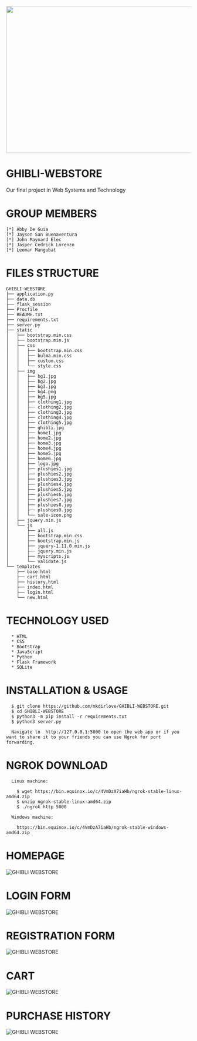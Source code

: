 <img src="https://raw.githubusercontent.com/mkdirlove/GHIBLI-WEBSTORE/main/logo.gif" height="400px" width="900px">

# GHIBLI-WEBSTORE

Our final project in Web Systems and Technology 

# GROUP MEMBERS
	
	[*] Abby De Guia
	[*] Jayson San Buenaventura
	[*] John Maynard Elec
	[*] Jasper Cedrick Lorenzo
	[*] Leomar Mangubat
      
# FILES STRUCTURE

	GHIBLI-WEBSTORE
	├── application.py
	├── data.db
	├── flask_session
	├── Procfile
	├── README.txt
	├── requirements.txt
	├── server.py
	├── static
	│   ├── bootstrap.min.css
	│   ├── bootstrap.min.js
	│   ├── css
	│   │   ├── bootstrap.min.css
	│   │   ├── bulma.min.css
	│   │   ├── custom.css
	│   │   └── style.css
	│   ├── img
	│   │   ├── bg1.jpg
	│   │   ├── bg2.jpg
	│   │   ├── bg3.jpg
	│   │   ├── bg4.png
	│   │   ├── bg5.jpg
	│   │   ├── clothing1.jpg
	│   │   ├── clothing2.jpg
	│   │   ├── clothing3.jpg
	│   │   ├── clothing4.jpg
	│   │   ├── clothing5.jpg
	│   │   ├── ghibli.jpg
	│   │   ├── home1.jpg
	│   │   ├── home2.jpg
	│   │   ├── home3.jpg
	│   │   ├── home4.jpg
	│   │   ├── home5.jpg
	│   │   ├── home6.jpg
	│   │   ├── logo.jpg
	│   │   ├── plushies1.jpg
	│   │   ├── plushies2.jpg
	│   │   ├── plushies3.jpg
	│   │   ├── plushies4.jpg
	│   │   ├── plushies5.jpg
	│   │   ├── plushies6.jpg
	│   │   ├── plushies7.jpg
	│   │   ├── plushies8.jpg
	│   │   ├── plushies9.jpg
	│   │   └── sale-icon.png
	│   ├── jquery.min.js
	│   └── js
	│       ├── all.js
	│       ├── bootstrap.min.css
	│       ├── bootstrap.min.js
	│       ├── jquery-1.11.0.min.js
	│       ├── jquery.min.js
	│       ├── myscripts.js
	│       └── validate.js
	└── templates
	    ├── base.html
	    ├── cart.html
	    ├── history.html
	    ├── index.html
	    ├── login.html
	    └── new.html


# TECHNOLOGY USED

      * HTML
      * CSS
      * Bootstrap
      * JavaScript
      * Python
      * Flask Framework
      * SQLite

# INSTALLATION & USAGE

      $ git clone https://github.com/mkdirlove/GHIBLI-WEBSTORE.git
      $ cd GHIBLI-WEBSTORE
      $ python3 -m pip install -r requirements.txt
      $ python3 server.py
      
      Navigate to  http://127.0.0.1:5000 to open the web app or if you want to share it to your friends you can use Ngrok for port forwarding.
      
      
# NGROK DOWNLOAD
      
      Linux machine:
		
		$ wget https://bin.equinox.io/c/4VmDzA7iaHb/ngrok-stable-linux-amd64.zip
		$ unzip ngrok-stable-linux-amd64.zip
		$ ./ngrok http 5000
      
      Windows machine:
      		
		https://bin.equinox.io/c/4VmDzA7iaHb/ngrok-stable-windows-amd64.zip
      
# HOMEPAGE

![GHIBLI WEBSTORE](https://raw.githubusercontent.com/mkdirlove/GHIBLI-WEBSTORE/main/home.png)



# LOGIN FORM

![GHIBLI WEBSTORE](https://raw.githubusercontent.com/mkdirlove/GHIBLI-WEBSTORE/main/login.png)



# REGISTRATION FORM

![GHIBLI WEBSTORE](https://raw.githubusercontent.com/mkdirlove/GHIBLI-WEBSTORE/main/reg.png)



# CART

![GHIBLI WEBSTORE](https://raw.githubusercontent.com/mkdirlove/GHIBLI-WEBSTORE/main/cart.png)



# PURCHASE HISTORY
![GHIBLI WEBSTORE](https://raw.githubusercontent.com/mkdirlove/GHIBLI-WEBSTORE/main/reg.png)
